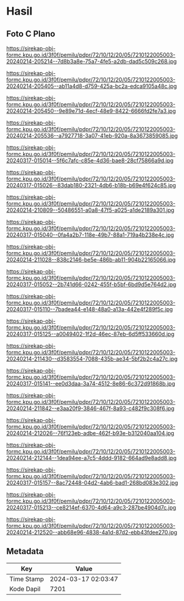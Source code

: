 # Hasil

## Foto C Plano

https://sirekap-obj-formc.kpu.go.id/3f0f/pemilu/pdpr/72/10/12/20/05/7210122005003-20240214-205214--7d8b3a8e-75a7-4fe5-a2db-dad5c509c268.jpg

https://sirekap-obj-formc.kpu.go.id/3f0f/pemilu/pdpr/72/10/12/20/05/7210122005003-20240214-205405--ab11a4d8-d759-425a-bc2a-edca9105a48c.jpg

https://sirekap-obj-formc.kpu.go.id/3f0f/pemilu/pdpr/72/10/12/20/05/7210122005003-20240214-205450--9e89e71d-4ecf-48e9-8422-6666fd2fe7a3.jpg

https://sirekap-obj-formc.kpu.go.id/3f0f/pemilu/pdpr/72/10/12/20/05/7210122005003-20240214-205536--a7927718-3a07-41eb-920a-8a3673859085.jpg

https://sirekap-obj-formc.kpu.go.id/3f0f/pemilu/pdpr/72/10/12/20/05/7210122005003-20240317-015014--5f6c7afc-c85e-4d36-bae8-28cf75866a9d.jpg

https://sirekap-obj-formc.kpu.go.id/3f0f/pemilu/pdpr/72/10/12/20/05/7210122005003-20240317-015026--83dab180-2321-4db6-b18b-b69e4f624c85.jpg

https://sirekap-obj-formc.kpu.go.id/3f0f/pemilu/pdpr/72/10/12/20/05/7210122005003-20240214-210809--50486551-a0a8-47f5-a025-a1de2189a301.jpg

https://sirekap-obj-formc.kpu.go.id/3f0f/pemilu/pdpr/72/10/12/20/05/7210122005003-20240317-015040--0fa4a2b7-118e-49b7-88a1-719a4b238e4c.jpg

https://sirekap-obj-formc.kpu.go.id/3f0f/pemilu/pdpr/72/10/12/20/05/7210122005003-20240214-211028--838c2146-be5e-486b-ab11-904b22165066.jpg

https://sirekap-obj-formc.kpu.go.id/3f0f/pemilu/pdpr/72/10/12/20/05/7210122005003-20240317-015052--2b741d66-0242-455f-b5bf-6bd9d5e764d2.jpg

https://sirekap-obj-formc.kpu.go.id/3f0f/pemilu/pdpr/72/10/12/20/05/7210122005003-20240317-015110--7badea44-e148-48a0-a13a-442e4f289f5c.jpg

https://sirekap-obj-formc.kpu.go.id/3f0f/pemilu/pdpr/72/10/12/20/05/7210122005003-20240317-015125--a0049402-1f2d-46ec-87eb-6d5ff533660d.jpg

https://sirekap-obj-formc.kpu.go.id/3f0f/pemilu/pdpr/72/10/12/20/05/7210122005003-20240214-211430--d3583554-7088-435b-ae34-5bf2b2c4a27c.jpg

https://sirekap-obj-formc.kpu.go.id/3f0f/pemilu/pdpr/72/10/12/20/05/7210122005003-20240317-015141--ee0d3daa-3a74-4512-8e86-6c372d91868b.jpg

https://sirekap-obj-formc.kpu.go.id/3f0f/pemilu/pdpr/72/10/12/20/05/7210122005003-20240214-211842--e3aa20f9-3846-467f-8a93-c482f9c308f6.jpg

https://sirekap-obj-formc.kpu.go.id/3f0f/pemilu/pdpr/72/10/12/20/05/7210122005003-20240214-212026--76f123eb-adbe-462f-b93e-b312040aa104.jpg

https://sirekap-obj-formc.kpu.go.id/3f0f/pemilu/pdpr/72/10/12/20/05/7210122005003-20240214-212144--1dea94ee-a7c5-4ddd-9182-664ad9e8add8.jpg

https://sirekap-obj-formc.kpu.go.id/3f0f/pemilu/pdpr/72/10/12/20/05/7210122005003-20240317-015157--8ac72448-04d2-4ab6-bad1-268bd083e302.jpg

https://sirekap-obj-formc.kpu.go.id/3f0f/pemilu/pdpr/72/10/12/20/05/7210122005003-20240317-015213--ce8214ef-6370-4d64-a9c3-287be4904d7c.jpg

https://sirekap-obj-formc.kpu.go.id/3f0f/pemilu/pdpr/72/10/12/20/05/7210122005003-20240214-212520--abb68e96-4838-4a1d-87d2-ebb43fdee270.jpg


## Metadata

| Key        | Value               |
| ---------- | ------------------- |
| Time Stamp | 2024-03-17 02:03:47 |
| Kode Dapil | 7201                |



